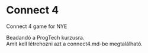 # Connect 4
Connect 4 game for NYE

Beadandó a ProgTech kurzusra.\
Amit kell létrehozni azt a connect4.md-be megtalálható.
